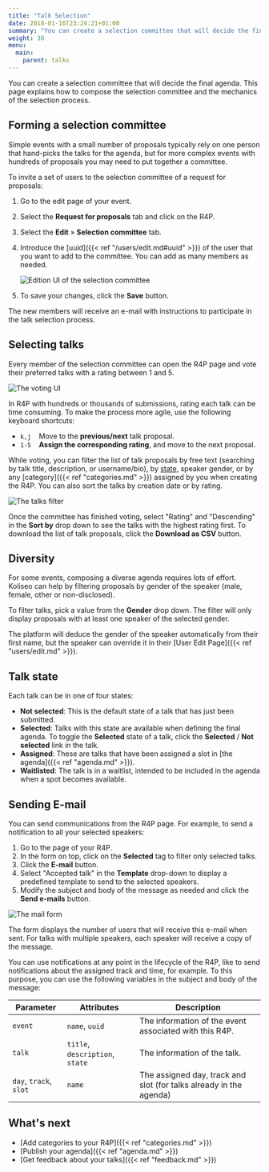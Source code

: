 ```yaml
---
title: "Talk Selection"
date: 2018-01-16T23:24:21+01:00
summary: "You can create a selection committee that will decide the final agenda. This page explains how to compose the committee and the mechanics of the selection process."
weight: 30
menu:
  main:
    parent: talks
---
```


You can create a selection committee that will decide the final agenda. This page explains how to compose the selection committee and the mechanics of the selection process.

## Forming a selection committee

Simple events with a small number of proposals typically rely on one person that hand-picks the talks for the agenda, but for more complex events with hundreds of proposals you may need to put together a committee.

To invite a set of users to the selection committee of a request for proposals:

1. Go to the edit page of your event.
2. Select the **Request for proposals** tab and click on the R4P.
3. Select the **Edit** &raquo; **Selection committee** tab.
4. Introduce the [uuid]({{< ref "/users/edit.md#uuid" >}}) of the user that you want to add to the committee. You can add as many members as needed.

   ![Edition UI of the selection committee](/img/screenshots/talks/selection-committee.jpg)

5) To save your changes, click the **Save** button.

The new members will receive an e-mail with instructions to participate in the talk selection process.

## Selecting talks

Every member of the selection committee can open the R4P page and vote their preferred talks with a rating between 1 and 5.

![The voting UI](/img/screenshots/talks/talks-vote.jpg)

<aside class="note">
<p>
In R4P with hundreds or thousands of submissions, rating each talk can be time consuming. To make the process more agile, use the following keyboard shortcuts:
</p>
<ul>
<li><code>k,j</code>&nbsp; &nbsp; Move to the <b>previous/next</b> talk proposal.
</li>
<li><code>1-5</code>&nbsp; &nbsp; <b>Assign the corresponding rating</b>, and move to the next proposal.
</li>
</dl> 
</aside>

While voting, you can filter the list of talk proposals by free text (searching by talk title, description, or username/bio), by [state](#talk-state), speaker gender, or by any [category]({{< ref "categories.md" >}}) assigned by you when creating the R4P. You can also sort the talks by creation date or by rating.

![The talks filter](/img/screenshots/talks/talks-filter.jpg)

Once the committee has finished voting, select "Rating" and "Descending" in the **Sort by** drop down to see the talks with the highest rating first. To download the list of talk proposals, click the **Download as CSV** button.

## Diversity

For some events, composing a diverse agenda requires lots of effort. Koliseo can help by filtering proposals by gender of the speaker (male, female, other or non-disclosed).

To filter talks, pick a value from the **Gender** drop down. The filter will only display proposals with at least one speaker of the selected gender.

The platform will deduce the gender of the speaker automatically from their first name, but the speaker can override it in their [User Edit Page]({{< ref "users/edit.md" >}}).

## Talk state

Each talk can be in one of four states:

- **Not selected**: This is the default state of a talk that has just been submitted.
- **Selected**: Talks with this state are available when defining the final agenda. To toggle the **Selected** state of a talk, click the **Selected** / **Not selected** link in the talk.
- **Assigned**: These are talks that have been assigned a slot in [the agenda]({{< ref "agenda.md" >}}).
- **Waitlisted**: The talk is in a waitlist, intended to be included in the agenda when a spot becomes available.

## Sending E-mail

You can send communications from the R4P page. For example, to send a notification to all your selected speakers:

1. Go to the page of your R4P.
2. In the form on top, click on the **Selected** tag to filter only selected talks.
3. Click the **E-mail** button.
4. Select "Accepted talk" in the **Template** drop-down to display a predefined template to send to the selected speakers.
5. Modify the subject and body of the message as needed and click the **Send e-mails** button.

![The mail form](/img/screenshots/talks/mail.jpg)

The form displays the number of users that will receive this e-mail when sent. For talks with multiple speakers, each speaker will receive a copy of the message.

You can use notifications at any point in the lifecycle of the R4P, like to send notifications about the assigned track and time, for example. To this purpose, you can use the following variables in the subject and body of the message:

| Parameter              | Attributes                      | Description                                                        |
| ---------------------- | ------------------------------- | ------------------------------------------------------------------ |
| `event`                | `name`, `uuid`                  | The information of the event associated with this R4P.             |
| `talk`                 | `title`, `description`, `state` | The information of the talk.                                       |
| `day`, `track`, `slot` | `name`                          | The assigned day, track and slot (for talks already in the agenda) |

## What's next

- [Add categories to your R4P]({{< ref "categories.md" >}})
- [Publish your agenda]({{< ref "agenda.md" >}})
- [Get feedback about your talks]({{< ref "feedback.md" >}})
